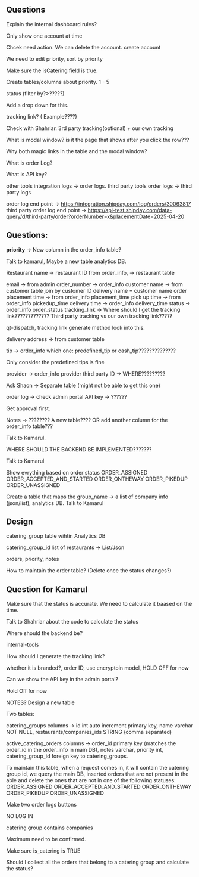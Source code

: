 ## Questions

Explain the internal dashboard rules?

Only show one account at time

Chcek need action. We can delete the account. create account

We need to edit priority, sort by priority

Make sure the isCatering field is true.

Create tables/columns about priority. 1 - 5

status (filter by?>?????)

Add a drop down for this.

tracking link? ( Example????)

Check with Shahriar. 3rd party tracking(optional) + our own tracking

What is modal window? is it the page that shows after you click the row???

Why both magic links in the table and the modal window?

What is order Log?

What is API key?

other tools integration logs -> order logs.
third party tools order logs -> third party logs

order log end point -> https://integration.shipday.com/log/orders/30063817
third party order log end point -> https://api-test.shipday.com/data-query/d/third-party/order?orderNumber=x&placementDate=2025-04-20

## Questions:

**priority** -> New column in the order_info table?

Talk to kamarul, Maybe a new table analytics DB.

Restaurant name -> restaurant ID from order_info, -> restaurant table

email -> from admin
order_number -> order_info
customer name -> from customer table join by customer ID
delivery name = customer name
order placement time -> from order_info placement_time
pick up time -> from order_info pickedup_time
delivery time -> order_info delivery_time
status -> order_info order_status
tracking_link -> Where should I get the tracking link????????????? Third party tracking vs our own tracking link?????

qt-dispatch, tracking link generate method look into this.

delivery address -> from customer table

tip -> order_info which one: predefined_tip or cash_tip??????????????

Only consider the predefined tips is fine

provider -> order_info provider
third party ID -> WHERE?????????

Ask Shaon -> Separate table (might not be able to get this one)

order log -> check admin portal
API key -> ??????

Get approval first.

Notes -> ???????? A new table???? OR add another column for the order_info table???

Talk to Kamarul.

WHERE SHOULD THE BACKEND BE IMPLEMENTED???????

Talk to Kamarul

Show evrything based on order status
ORDER_ASSIGNED
ORDER_ACCEPTED_AND_STARTED
ORDER_ONTHEWAY
ORDER_PIKEDUP
ORDER_UNASSIGNED

Create a table that maps the group_name -> a list of company info (json/list), analytics DB. Talk to Kamarul

## Design

catering_group table wihtin Analytics DB

catering_group_id
list of restaurants -> List/Json


orders, priority, notes

How to maintain the order table? (Delete once the status changes?)



## Question for Kamarul

Make sure that the status is accurate. We need to calculate it baased on the time. 

Talk to Shahriar about the code to calculate the status


Where should the backend be?

internal-tools

How should I generate the tracking link?

whether it is branded?, order ID, use encryptoin model, 
HOLD OFF for now

Can we show the API key in the admin portal?

Hold Off for now


NOTES? Design a new table

Two tables:

catering_groups
columns -> id int auto increment primary key, name varchar NOT NULL, restaurants/companies_ids STRING (comma separated)

active_catering_orders
columns -> order_id primary key (matches the order_id in the order_info in main DB), 
notes varchar, 
priority int, 
catering_group_id foreign key to catering_groups.


To maintain this table, when a request comes in, it will contain the catering group id, we query the main DB, inserted orders that are not present in the able and delete the ones that are not in one of the following statuses:
ORDER_ASSIGNED
ORDER_ACCEPTED_AND_STARTED
ORDER_ONTHEWAY
ORDER_PIKEDUP
ORDER_UNASSIGNED

Make two order logs buttons

NO LOG IN

catering group contains companies

Maximum need to be confirmed.


Make sure is_catering is TRUE


Should I collect all the orders that belong to a catering group and calculate the status?